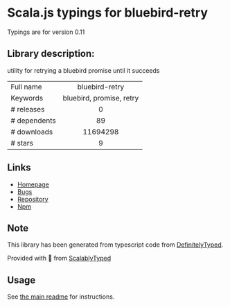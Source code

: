 
# Scala.js typings for bluebird-retry

Typings are for version 0.11

## Library description:
utility for retrying a bluebird promise until it succeeds

|                    |                 |
| ------------------ | :-------------: |
| Full name          | bluebird-retry |
| Keywords           | bluebird, promise, retry |
| # releases         | 0 |
| # dependents       | 89 |
| # downloads        | 11694298 |
| # stars            | 9 |

## Links
- [Homepage](https://github.com/demmer/bluebird-retry)
- [Bugs](https://github.com/demmer/bluebird-retry/issues)
- [Repository](https://github.com/demmer/bluebird-retry)
- [Npm](https://www.npmjs.com/package/bluebird-retry)
    


## Note
This library has been generated from typescript code from [DefinitelyTyped](https://definitelytyped.org).

Provided with :purple_heart: from [ScalablyTyped](https://github.com/oyvindberg/ScalablyTyped)

## Usage
See [the main readme](../../readme.md) for instructions.



